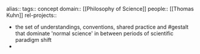 alias::
tags:: concept
domain:: [[Philosophy of Science]]
people:: [[Thomas Kuhn]]
rel-projects::


- the set of understandings, conventions, shared practice and #gestalt that dominate 'normal science' in between periods of scientific paradigm shift
-
